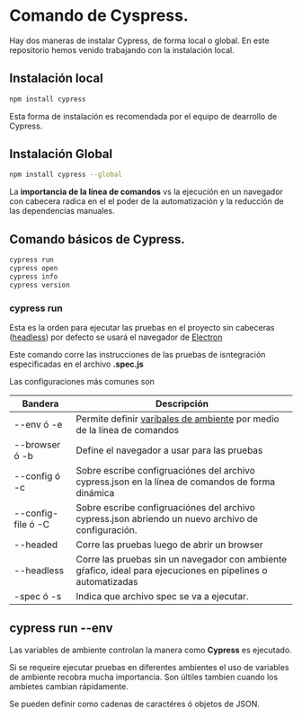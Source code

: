 # Comando de Cyspress.

Hay dos maneras de instalar Cypress, de forma local o global. En este repositorio hemos venido trabajando con la instalación local.

## Instalación local

```bash
npm install cypress
```
Esta forma de instalación es recomendada por el equipo de dearrollo de Cypress.

## Instalación Global

```bash
npm install cypress --global
```

La **importancia de la línea de comandos** vs la ejecucíón en un navegador con cabecera radica en el el poder de la automatización y la reducción de las dependencias manuales.

## Comando básicos de Cypress.

```bash
cypress run
cypress open 
cypress info
cypress version
```

### cypress run

Esta es la orden para ejecutar las pruebas en el proyecto sin cabeceras ([headless](diccionario.md)) por defecto se usará el navegador de [Electron](https://www.electronjs.org/)

Este comando corre las instrucciones de las pruebas de isntegración especificadas en el archivo **.spec.js**

Las configuraciones más comunes son

| Bandera | Descripción |
|--|--|
|--env ó -e | Permite definir [varibales de ambiente](https://www.freecodecamp.org/news/what-are-environment-variables-and-how-can-i-use-them-with-gatsby-and-netlify/) por medio de la línea de comandos|
|--browser ó -b|Define el navegador a usar para las pruebas|
|--config ó -c| Sobre escribe configruaciónes del archivo cypress.json en la línea de comandos de forma dinámica|
|--config-file ó -C|Sobre escribe configruaciónes del archivo cypress.json abriendo un nuevo archivo de configuración.|
|--headed| Corre las pruebas luego de abrir un browser|
|--headless| Corre las pruebas sin un navegador con ambiente gŕafico, ideal para ejecuciones en pipelines o automatizadas|
|-spec ó -s| Indica que archivo spec se va a ejecutar.|

## cypress run --env <varibale-de-ambiente>

Las variables de ambiente controlan la manera como **Cypress** es ejecutado.

Si se requeire ejecutar pruebas en diferentes ambientes el uso de variables de ambiente recobra mucha importancia.
Son últiles tambien cuando los ambietes cambian rápidamente.

Se pueden definir como cadenas de caractéres ó objetos de JSON.